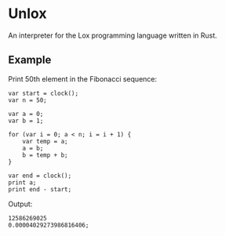 # Unlox
An interpreter for the Lox programming language written in Rust.

## Example
Print 50th element in the Fibonacci sequence:
```
var start = clock();
var n = 50;

var a = 0;
var b = 1;

for (var i = 0; a < n; i = i + 1) {
    var temp = a;
    a = b;
    b = temp + b;
}

var end = clock();
print a;
print end - start;
```
Output:
```
12586269025
0.00004029273986816406;
```
